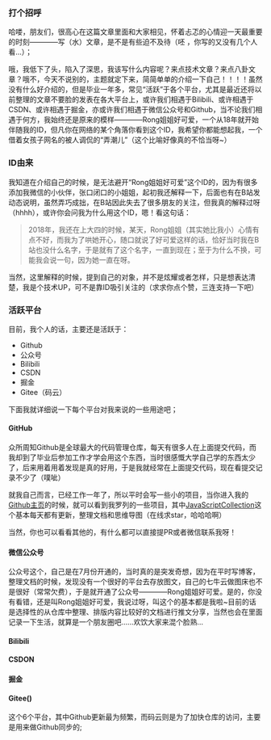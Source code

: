 <!--
 * @Description: 
 * @Version: Beata1.0
 * @Autor: 【B站&公众号】Rong姐姐好可爱
 * @Date: 2020-08-31 23:34:33
 * @LastEditors: 【B站&公众号】Rong姐姐好可爱
 * @LastEditTime: 2020-09-01 00:11:14
-->


### 打个招呼
哈喽，朋友们，很高心在这篇文章里面和大家相见，怀着忐忑的心情迎一天最重要的时刻————写（水）文章，是不是有些迫不及待（呸 ，你写的又没有几个人看...）；

哦，我低下了头，陷入了深思，我该写什么内容呢？来点技术文章？来点八卦文章？哦不，今天不说别的，主题就定下来，简简单单的介绍一下自己！！！！虽然没有什么好介绍的，但是毕业一年多，常见“活跃”于各个平台，尤其是最近还将以前整理的文章不要脸的发表在各大平台上，或许我们相遇于Bilibili、或许相遇于CSDN、或许相遇于掘金，亦或许我们相遇于微信公众号和Github，当不论我们相遇于何方，我始终还是原来的模样————Rong姐姐好可爱，一个从18年就开始伴随我的ID，但凡你在网络的某个角落你看到这个ID，我希望你都能想起我，一个借着女孩子网名的被人调侃的“弄潮儿”（这个比喻好像真的不恰当呀~）

### ID由来

我知道在介绍自己的时候，是无法避开“Rong姐姐好可爱”这个ID的，因为有很多添加我微信的小伙伴，张口闭口的小姐姐，起初我还解释一下，后面也有在B站发动态说明，虽然弄巧成拙，在B站因此失去了很多朋友的关注，但我真的解释过呀（hhhh），或许你会问我为什么用这个ID，嗯！看这句话：
> 2018年，我还在上大四的时候，某天，Rong姐姐（其实她比我小）心情有点不好，而我为了哄她开心，随口就说了好可爱这样的话，恰好当时我在B站也没什么名字，于是就有了这个名字，一直到现在；至于为什么不换，可能我会说一句，因为她一直在呀。

当然，这里解释的时候，提到自己的对象，并不是炫耀或者怎样，只是想表达清楚，我是个技术UP，可不是靠ID吸引关注的（求求你点个赞，三连支持一下吧）


### 活跃平台

目前，我个人的话，主要还是活跃于：
- Github
- 公众号
- Bilibili
- CSDN
- 掘金
- Gitee（码云）

下面我就详细说一下每个平台对我来说的一些用途吧；

#### GitHub
    
众所周知Github是全球最大的代码管理仓库，每天有很多人在上面提交代码，而我却到了毕业后参加工作才学会用这个东西，当时很感慨大学自己学的东西太少了，后来用着用着发现是真的好用，于是我就经常在上面提交代码，现在看提交记录不少了（噗呲）


就我自己而言，已经工作一年了，所以平时会写一些小的项目，当你进入我的[Github主页](https://github.com/mmdapl)的时候，就可以看到我罗列的一些项目，其中[JavaScriptCollection]()这个基本每天都有更新，整理文档和思维导图（在线求star，哈哈哈啊）

当然，你也可以看看其他的，有什么都可以直接提PR或者微信联系我呀！


#### 微信公众号

公众号这个，自己是在7月份开通的，当时真的是突发奇想，因为在平时写博客，整理文档的时候，发现没有一个很好的平台去存放图文，自己的七牛云做图床也不是很好（常常欠费），于是就开通了公众号————Rong姐姐好可爱。是的，你没有看错，还是叫Rong姐姐好可爱，我说过呀，叫这个的基本都是我啦~目前的话是选择性的从仓库中整理、排版内容比较好的文档进行推文分享，当然也会在里面记录一下生活，就算是一个朋友圈吧......欢饮大家来混个脸熟...

#### Bilibili
#### CSDON
#### 掘金
#### Gitee()
这个6个平台，其中Github更新最为频繁，而码云则是为了加快仓库的访问，主要是用来做Github同步的;

